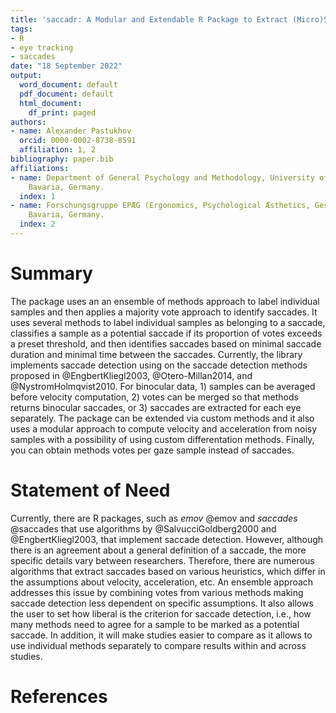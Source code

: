 ```yaml
---
title: 'saccadr: A Modular and Extendable R Package to Extract (Micro)Saccades from Gaze Samples via an Ensemble of Methods Approach'
tags:
- R
- eye tracking
- saccades
date: "18 September 2022"
output:
  word_document: default
  pdf_document: default
  html_document:
    df_print: paged
authors:
- name: Alexander Pastukhov
  orcid: 0000-0002-8738-8591
  affiliation: 1, 2
bibliography: paper.bib
affiliations:
- name: Department of General Psychology and Methodology, University of Bamberg, Bamberg,
    Bavaria, Germany.
  index: 1
- name: Forschungsgruppe EPÆG (Ergonomics, Psychological Æsthetics, Gestalt), Bamberg,
    Bavaria, Germany.
  index: 2
---
```


# Summary
The package uses an an ensemble of methods approach to label individual samples and then applies a majority vote approach to identify saccades. It uses several methods to label individual samples as belonging to a saccade, classifies a sample as a potential saccade if its proportion of votes exceeds a preset threshold, and then identifies saccades based on minimal saccade duration and minimal time between the saccades. Currently, the library implements saccade detection using on the saccade detection methods proposed in @EngbertKliegl2003, @Otero-Millan2014, and @NystromHolmqvist2010. For binocular data, 1) samples can be averaged before velocity computation, 2) votes can be merged so that methods returns binocular saccades, or 3) saccades are extracted for each eye separately. The package can be extended via custom methods and it also uses a modular approach to compute velocity and acceleration from noisy samples with a possibility of using custom differentation methods. Finally, you can obtain methods votes per gaze sample instead of saccades.

# Statement of Need
Currently, there are R packages, such as _emov_ @emov and _saccades_ @saccades that use algorithms by @SalvucciGoldberg2000 and @EngbertKliegl2003, that implement saccade detection. However, although there is an agreement about a general definition of a saccade, the more specific details vary between researchers. Therefore, there are numerous algorithms that extract saccades based on various heuristics, which differ in the assumptions about velocity, acceleration, etc. An ensemble approach addresses this issue by combining votes from various methods making saccade detection less dependent on specific assumptions. It also allows the user to set how liberal is the criterion for saccade detection, i.e., how many methods need to agree for a sample to be marked as a potential saccade. In addition, it will make studies easier to compare as it allows to use individual methods separately to compare results within and across studies.

# References

